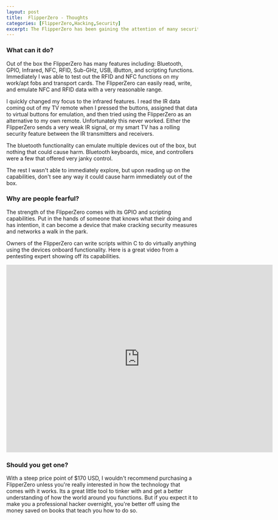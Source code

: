 ```yaml
---
layout: post
title:  FlipperZero - Thoughts
categories: [FlipperZero,Hacking,Security]
excerpt: The FlipperZero has been gaining the attention of many security enthusiasts and politicians alike. Many see if as a great tool for penetration testing and finding vulnerabilities in your every day life, while others see it as a threat to society. Here is what I've discovered with mine.
---
```


### What can it do?

Out of the box the FlipperZero has many features including: Bluetooth, GPIO, Infrared, NFC, RFID, Sub-GHz, USB, iButton, and scripting functions. Immediately I was able to test out the RFID and NFC functions on my work/apt fobs and transport cards. The FlipperZero can easily read, write, and emulate NFC and RFID data with a very reasonable range. 

I quickly changed my focus to the infrared features. I read the IR data coming out of my TV remote when I pressed the buttons, assigned that data to virtual buttons for emulation, and then tried using the FlipperZero as an alternative to my own remote. 
Unfortunately this never worked. Either the FlipperZero sends a very weak IR signal, or my smart TV has a rolling security feature between the IR transmitters and receivers.

The bluetooth functionality can emulate multiple devices out of the box, but nothing that could cause harm. Bluetooth keyboards, mice, and controllers were a few that offered very janky control.

The rest I wasn't able to immediately explore, but upon reading up on the capabilities, don't see any way it could cause harm immediately out of the box.

### Why are people fearful?

The strength of the FlipperZero comes with its GPIO and scripting capabilities. Put in the hands of someone that knows what their doing and has intention, it can become a device that make cracking security measures and networks a walk in the park. 

Owners of the FlipperZero can write scripts within C to do virtually anything using the devices onboard functionality. Here is a great video from a pentesting expert showing off its capabilities.

<iframe width="700" height="493" src="https://www.youtube.com/embed/zcshg_2eNJE?si=6sPzkKipavtmB3pe" title="YouTube video player" frameborder="0" allow="accelerometer; autoplay; clipboard-write; encrypted-media; gyroscope; picture-in-picture; web-share" referrerpolicy="strict-origin-when-cross-origin" allowfullscreen></iframe>

### Should you get one?

With a steep price point of $170 USD, I wouldn't recommend purchasing a FlipperZero unless you're really interested in how the technology that comes with it works. Its a great little tool to tinker with and get a better understanding of how the world around you functions. But if you expect it to make you a professional hacker overnight, you're better off using the money saved on books that teach you how to do so.